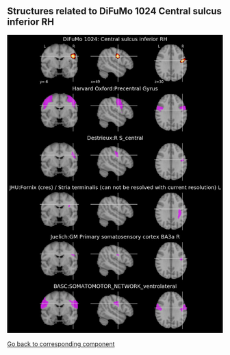 


## Structures related to DiFuMo 1024 Central sulcus inferior RH

![956](956.jpg "Structures related to DiFuMo 1024 Central sulcus inferior RH")

[Go back to corresponding component](https://parietal-inria.github.io/DiFuMo/1024/html/956.html)